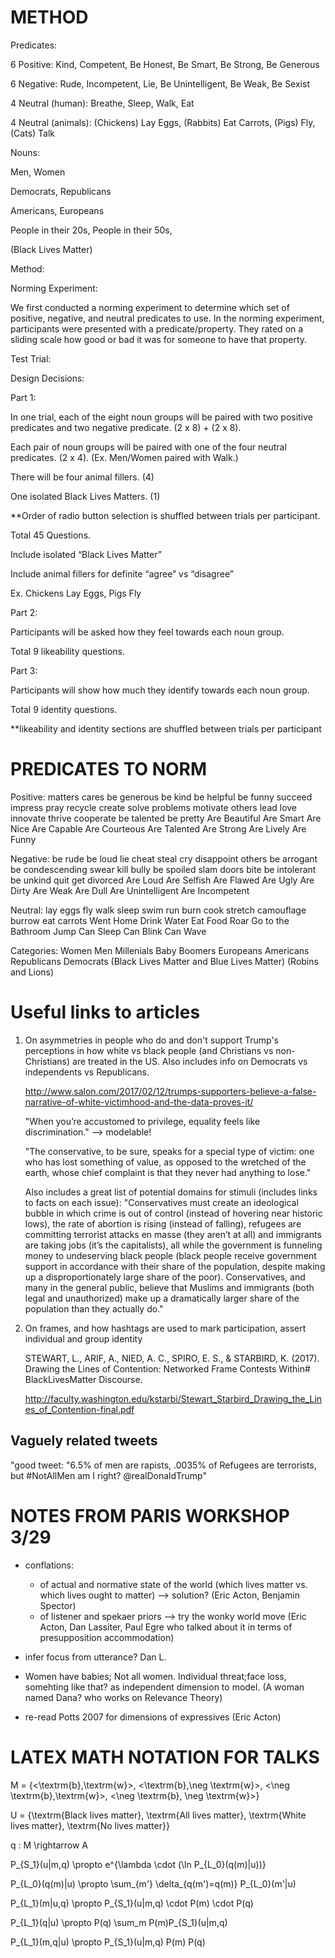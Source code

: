 # METHOD

Predicates:

6 Positive: Kind, Competent, Be Honest, Be Smart, Be Strong, Be Generous

6 Negative: Rude, Incompetent, Lie, Be Unintelligent, Be Weak, Be Sexist

4 Neutral (human): Breathe, Sleep, Walk, Eat

4 Neutral (animals): (Chickens) Lay Eggs, (Rabbits) Eat Carrots, (Pigs) Fly, (Cats) Talk

Nouns:

Men, Women

Democrats, Republicans

Americans, Europeans

People in their 20s, People in their 50s,

(Black Lives Matter)

Method:

Norming Experiment: 

We first conducted a norming experiment to determine which set of positive, negative, and neutral predicates to use. In the norming experiment, participants were presented with a predicate/property. They rated on a sliding scale how good or bad it was for someone to have that property. 

Test Trial:

Design Decisions:

Part 1:

In one trial, each of the eight noun groups will be paired with two positive predicates and two negative predicate. (2 x 8) + (2 x 8).

Each pair of noun groups will be paired with one of the four neutral predicates. (2 x 4). 
(Ex. Men/Women paired with Walk.)

There will be four animal fillers. (4)

One isolated Black Lives Matters. (1)

**Order of radio button selection is shuffled between trials per participant. 

Total 45 Questions.

Include isolated “Black Lives Matter”

Include animal fillers for definite “agree” vs “disagree”

Ex. Chickens Lay Eggs, Pigs Fly

Part 2: 

Participants will be asked how they feel towards each noun group. 

Total 9 likeability questions. 

Part 3: 

Participants will show how much they identify towards each noun group. 

Total 9 identity questions. 

**likeability and identity sections are shuffled between trials per participant

# PREDICATES TO NORM 
Positive: 
matters
cares
be generous
be kind
be helpful
be funny
succeed
impress
pray
recycle
create
solve problems
motivate others
lead
love
innovate
thrive
cooperate
be talented
be pretty
Are Beautiful
Are Smart
Are Nice
Are Capable 
Are Courteous
Are Talented 
Are Strong
Are Lively
Are Funny

Negative:
be rude
be loud
lie
cheat
steal
cry
disappoint others
be arrogant
be condescending
swear
kill
bully
be spoiled
slam doors
bite
be intolerant
be unkind
quit
get divorced
Are Loud
Are Selfish
Are Flawed
Are Ugly
Are Dirty
Are Weak 
Are Dull
Are Unintelligent
Are Incompetent

Neutral:
lay eggs
fly
walk
sleep
swim
run
burn
cook
stretch
camouflage 
burrow
eat carrots
Went Home
Drink Water
Eat Food
Roar
Go to the Bathroom
Jump
Can Sleep
Can Blink
Can Wave

Categories:
Women
Men
Millenials
Baby Boomers
Europeans
Americans
Republicans
Democrats
(Black Lives Matter and Blue Lives Matter)
(Robins and Lions)

# Useful links to articles

1. On asymmetries in people who do and don't support Trump's perceptions in how white vs black people (and Christians vs non-Christians) are treated in the US. Also includes info on Democrats vs independents vs Republicans.

	http://www.salon.com/2017/02/12/trumps-supporters-believe-a-false-narrative-of-white-victimhood-and-the-data-proves-it/

	"When you’re accustomed to privilege, equality feels like discrimination." --> modelable!

	"The conservative, to be sure, speaks for a special type of victim: one who has lost something of value, as opposed to the wretched of the earth, whose chief complaint is that they never had anything to lose."

	Also includes a great list of potential domains for stimuli (includes links to facts on each issue):
	"Conservatives must create an ideological bubble in which crime is out of control (instead of hovering near historic lows), the rate of abortion is rising (instead of falling), refugees are committing terrorist attacks en masse (they aren’t at all) and immigrants are taking jobs (it’s the capitalists), all while the government is funneling money to undeserving black people (black people receive government support in accordance with their share of the population, despite making up a disproportionately large share of the poor). Conservatives, and many in the general public, believe that Muslims and immigrants (both legal and unauthorized) make up a dramatically larger share of the population than they actually do."

2. On frames, and how hashtags are used to mark participation, assert individual and group identity

	STEWART, L., ARIF, A., NIED, A. C., SPIRO, E. S., & STARBIRD, K. (2017). Drawing the Lines of Contention: Networked Frame Contests Within# BlackLivesMatter Discourse.

	http://faculty.washington.edu/kstarbi/Stewart_Starbird_Drawing_the_Lines_of_Contention-final.pdf


## Vaguely related tweets
"good tweet: "6.5% of men are rapists, .0035% of Refugees are terrorists, but #NotAllMen am I right? @realDonaldTrump"


# NOTES FROM PARIS WORKSHOP 3/29

- conflations:
	- of actual and normative state of the world (which lives matter vs. which lives ought to matter) --> solution? (Eric Acton, Benjamin Spector)
	- of listener and spekaer priors --> try the wonky world move (Eric Acton, Dan Lassiter, Paul Egre who talked about it in terms of presupposition accommodation)

- infer focus from utterance? Dan L.

- Women have babies; Not all women. Individual threat;face loss, somehting like that? as independent dimension to model. (A woman named Dana? who works on Relevance Theory)

- re-read Potts 2007 for dimensions of expressives (Eric Acton)


# LATEX MATH NOTATION FOR TALKS

M = \{<\textrm{b},\textrm{w}>, <\textrm{b},\neg \textrm{w}>, <\neg \textrm{b},\textrm{w}>, <\neg \textrm{b}, \neg \textrm{w}>\}


U = \{\textrm{Black lives matter},
      \textrm{All lives matter},
      \textrm{White lives matter},
      \textrm{No lives matter}\}

q : M \rightarrow A

P_{S_1}(u|m,q) \propto e^{\lambda \cdot (\ln P_{L_0}(q(m)|u))}      

P_{L_0}(q(m)|u) \propto \sum_{m'} \delta_{q(m')=q(m)} P_{L_0}(m'|u)

P_{L_1}(m|u,q) \propto P_{S_1}(u|m,q) \cdot P(m) \cdot  P(q) 

P_{L_1}(q|u) \propto P(q) \sum_m P(m)P_{S_1}(u|m,q)

P_{L_1}(m,q|u) \propto P_{S_1}(u|m,q) P(m) P(q)
